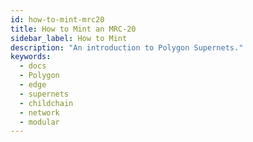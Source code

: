 ```yaml
---
id: how-to-mint-mrc20
title: How to Mint an MRC-20
sidebar_label: How to Mint
description: "An introduction to Polygon Supernets."
keywords:
  - docs
  - Polygon
  - edge
  - supernets
  - childchain
  - network
  - modular
---
```

